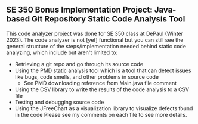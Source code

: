 ## SE 350 Bonus Implementation Project: Java-based Git Repository Static Code Analysis Tool
This code analyzer project was done for SE 350 class at DePaul (Winter 2023).
The code analyzer is not [yet] functional but you can still see the general structure of the steps/implementation needed behind static code analyzing, which include but aren't limited to:
  - Retrieving a git repo and go through its source code
  - Using the PMD static analysis tool which is a tool that can detect issues like bugs, code smells, and other problems in source code
    - See PMD downloading reference from Main.java file comment
  - Using the CSV library to write the results of the code analysis to a CSV file
  - Testing and debugging source code
  - Using the JFreeChart as a visualization library to visualize defects found in the code
Please see my comments on each file to see more details. 
